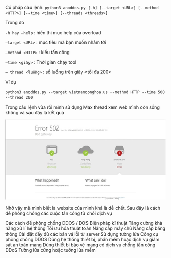 Cú pháp câu lệnh:
`python3 anoddos.py [-h] [--target <URL>] [--method <HTTP>] [--time <time>]
[--threads <threads>]`

Trong đó

`-h hay –help` : hiển thị mục help của overload

`–target <URL>` : mục tiêu mà bạn muốn nhắm tới

`–method <HTTP>` : kiểu tấn công

`–time <giây>` : Thời gian chạy tool

`— thread <luồng>` : số luồng trên giây <tối đa 200>

Ví dụ 

`python3 anoddos.py --target vietnamconghoa.us --method HTTP --time 500 --thread 200`

Trong câu lệnh vừa rồi mình sử dụng Max thread xem web mình còn sống không và sau đây là kết quả

<img src="a-110.jpg">

Nhờ vậy mà mình biết là website của mình khá là dễ chết. Sau đây là cách để phòng chống các cuộc tấn công từ chối dịch vụ

Các cách để phòng chống DDOS / DOS
Biện pháp kĩ thuật
Tăng cường khả năng xử lí hệ thống
Tối ưu hóa thuật toán
Nâng cấp máy chủ
Nâng cấp băng thông
Cài đặt đầy đủ các bản vá lỗi từ server
Sử dụng tường lửa
Công cụ phòng chống DDOS
Dùng hệ thống thiết bị, phần mềm hoặc dịch vụ giám sát an toàn mạng
Dùng thiết bị bảo vệ mạng có dịch vụ chống tấn công DDoS
Tường lửa cứng hoặc tường lửa mềm
